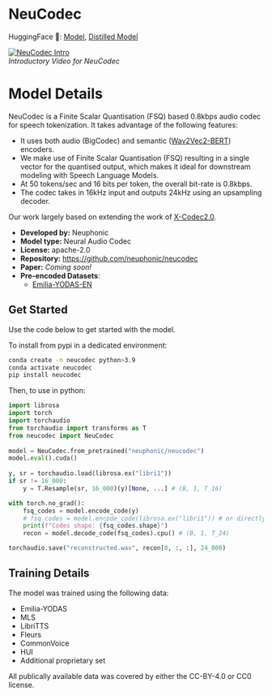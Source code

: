# NeuCodec

HuggingFace 🤗: [Model](https://huggingface.co/neuphonic/neucodec), [Distilled Model](https://huggingface.co/neuphonic/distill-neucodec)




[![NeuCodec Intro](http://img.youtube.com/vi/O7XH1lGZyYY/0.jpg)](https://www.youtube.com/watch?v=O7XH1lGZyYY)
<br>
*Introductory Video for NeuCodec*


# Model Details

NeuCodec is a Finite Scalar Quantisation (FSQ) based 0.8kbps audio codec for speech tokenization.
It takes advantage of the following features:

* It uses both audio (BigCodec) and semantic ([Wav2Vec2-BERT](https://huggingface.co/facebook/w2v-bert-2.0)) encoders. 
* We make use of Finite Scalar Quantisation (FSQ) resulting in a single vector for the quantised output, which makes it ideal for downstream modeling with Speech Language Models.
* At 50 tokens/sec and 16 bits per token, the overall bit-rate is 0.8kbps.
* The codec takes in 16kHz input and outputs 24kHz using an upsampling decoder.

Our work largely based on extending the work of [X-Codec2.0](https://huggingface.co/HKUSTAudio/xcodec2).

- **Developed by:** Neuphonic
- **Model type:** Neural Audio Codec
- **License:** apache-2.0
- **Repository:** https://github.com/neuphonic/neucodec
- **Paper:** *Coming soon!*
- **Pre-encoded Datasets**:
  - [Emilia-YODAS-EN](https://huggingface.co/datasets/neuphonic/emilia-yodas-english-neucodec)

## Get Started

Use the code below to get started with the model.

To install from pypi in a dedicated environment:

```bash
conda create -n neucodec python>3.9
conda activate neucodec
pip install neucodec
```
Then, to use in python:

```python
import librosa
import torch
import torchaudio
from torchaudio import transforms as T
from neucodec import NeuCodec
 
model = NeuCodec.from_pretrained("neuphonic/neucodec")
model.eval().cuda()   
 
y, sr = torchaudio.load(librosa.ex("libri1"))
if sr != 16_000:
    y = T.Resample(sr, 16_000)(y)[None, ...] # (B, 1, T_16)

with torch.no_grad():
    fsq_codes = model.encode_code(y)
    # fsq_codes = model.encode_code(librosa.ex("libri1")) # or directly pass your filepath!
    print(f"Codes shape: {fsq_codes.shape}")  
    recon = model.decode_code(fsq_codes).cpu() # (B, 1, T_24)

torchaudio.save("reconstructed.wav", recon[0, :, :], 24_000)
```

## Training Details

The model was trained using the following data: 
* Emilia-YODAS
* MLS
* LibriTTS
* Fleurs
* CommonVoice
* HUI
* Additional proprietary set

All publically available data was covered by either the CC-BY-4.0 or CC0 license.
